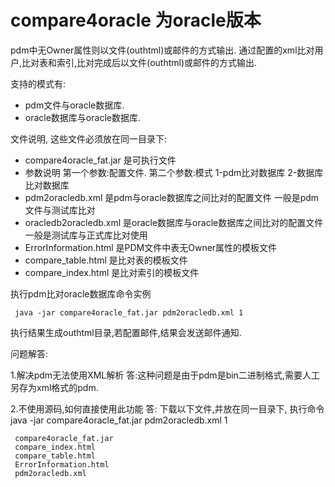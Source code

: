 # compare4oracle 为oracle版本
pdm中无Owner属性则以文件(outhtml)或邮件的方式输出. 通过配置的xml比对用户,比对表和索引,比对完成后以文件(outhtml)或邮件的方式输出.

支持的模式有: 
>
* pdm文件与oracle数据库.
* oracle数据库与oracle数据库.

文件说明, 这些文件必须放在同一目录下:
>
 * compare4oracle_fat.jar 是可执行文件
 * 参数说明 第一个参数:配置文件. 第二个参数:模式 1-pdm比对数据库 2-数据库比对数据库
 * pdm2oracledb.xml 是pdm与oracle数据库之间比对的配置文件
   一般是pdm文件与测试库比对
 * oracledb2oracledb.xml 是oracle数据库与oracle数据库之间比对的配置文件
   一般是测试库与正式库比对使用
 * ErrorInformation.html 是PDM文件中表无Owner属性的模板文件
 * compare_table.html 是比对表的模板文件
 * compare_index.html 是比对索引的模板文件
 
执行pdm比对oracle数据库命令实例
```
 java -jar compare4oracle_fat.jar pdm2oracledb.xml 1
```

执行结果生成outhtml目录,若配置邮件,结果会发送邮件通知.

问题解答:
>
 1.解决pdm无法使用XML解析
  答:这种问题是由于pdm是bin二进制格式,需要人工另存为xml格式的pdm.
  
 2.不使用源码,如何直接使用此功能
 答: 下载以下文件,并放在同一目录下, 执行命令 java -jar compare4oracle_fat.jar pdm2oracledb.xml 1
 ```
  compare4oracle_fat.jar
  compare_index.html
  compare_table.html
  ErrorInformation.html
  pdm2oracledb.xml
```